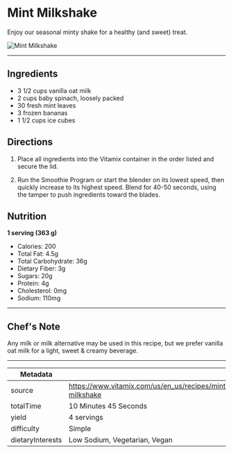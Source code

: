 # Mint Milkshake

Enjoy our seasonal minty shake for a healthy (and sweet) treat.

![Mint Milkshake](https://www.vitamix.com/content/dam/vitamix/migration/media/other/images/m/MintMilkshake.png)

---

## Ingredients

- 3 1/2 cups vanilla oat milk
- 2 cups baby spinach, loosely packed
- 30 fresh mint leaves
- 3 frozen bananas
- 1 1/2 cups ice cubes

## Directions

1. Place all ingredients into the Vitamix container in the order listed and secure the lid.

2. Run the Smoothie Program or start the blender on its lowest speed, then quickly increase to its highest speed. Blend for 40-50 seconds, using the tamper to push ingredients toward the blades.

## Nutrition

**1 serving (363 g)**

- Calories: 200
- Total Fat: 4.5g
- Total Carbohydrate: 36g
- Dietary Fiber: 3g
- Sugars: 20g
- Protein: 4g
- Cholesterol: 0mg
- Sodium: 110mg

---

## Chef's Note

Any milk or milk alternative may be used in this recipe, but we prefer vanilla oat milk for a light, sweet & creamy beverage.

---

| Metadata |  |
| --- | --- |
| source | https://www.vitamix.com/us/en_us/recipes/mint-milkshake |
| totalTime | 10 Minutes 45 Seconds |
| yield | 4 servings |
| difficulty | Simple |
| dietaryInterests | Low Sodium, Vegetarian, Vegan |
